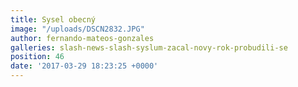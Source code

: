 ```yaml
---
title: Sysel obecný
image: "/uploads/DSCN2832.JPG"
author: fernando-mateos-gonzales
galleries: slash-news-slash-syslum-zacal-novy-rok-probudili-se
position: 46
date: '2017-03-29 18:23:25 +0000'
---
```

